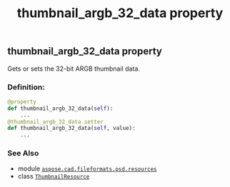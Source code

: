 ﻿---
title: thumbnail_argb_32_data property
second_title: Aspose.CAD for Python via .NET API References
description: 
type: docs
weight: 170
url: /aspose.cad.fileformats.psd.resources/thumbnailresource/thumbnail_argb_32_data/
is_root: false
---

## thumbnail_argb_32_data property


Gets or sets the 32-bit ARGB thumbnail data.
### Definition:
```python
@property
def thumbnail_argb_32_data(self):
    ...
@thumbnail_argb_32_data.setter
def thumbnail_argb_32_data(self, value):
    ...
```

### See Also
* module [`aspose.cad.fileformats.psd.resources`](../../)
* class [`ThumbnailResource`](/cad/python-net/aspose.cad.fileformats.psd.resources/thumbnailresource)
